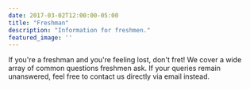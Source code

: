 ```yaml
---
date: 2017-03-02T12:00:00-05:00
title: "Freshman"
description: "Information for freshmen."
featured_image: ''
---
```

If you're a freshman and you're feeling lost, don't fret! We cover a wide array of common questions freshmen ask. If your queries remain unanswered, feel free to contact us directly via email instead.